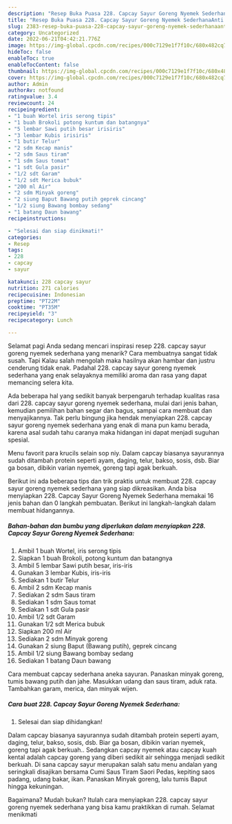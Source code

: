 ```yaml
---
description: "Resep Buka Puasa 228. Capcay Sayur Goreng Nyemek SederhanaAnti Ribet"
title: "Resep Buka Puasa 228. Capcay Sayur Goreng Nyemek SederhanaAnti Ribet"
slug: 2383-resep-buka-puasa-228-capcay-sayur-goreng-nyemek-sederhanaanti-ribet
category: Uncategorized
date: 2022-06-21T04:42:21.776Z
image: https://img-global.cpcdn.com/recipes/000c7129e1f7f10c/680x482cq70/228-capcay-sayur-goreng-nyemek-sederhana-foto-resep-utama.jpg
hideToc: false
enableToc: true
enableTocContent: false
thumbnail: https://img-global.cpcdn.com/recipes/000c7129e1f7f10c/680x482cq70/228-capcay-sayur-goreng-nyemek-sederhana-foto-resep-utama.jpg
cover: https://img-global.cpcdn.com/recipes/000c7129e1f7f10c/680x482cq70/228-capcay-sayur-goreng-nyemek-sederhana-foto-resep-utama.jpg
author: Admin
authorAv: notfound
ratingvalue: 3.4
reviewcount: 24
recipeingredient:
- "1 buah Wortel iris serong tipis"
- "1 buah Brokoli potong kuntum dan batangnya"
- "5 lembar Sawi putih besar irisiris"
- "3 lembar Kubis irisiris"
- "1 butir Telur"
- "2 sdm Kecap manis"
- "2 sdm Saus tiram"
- "1 sdm Saus tomat"
- "1 sdt Gula pasir"
- "1/2 sdt Garam"
- "1/2 sdt Merica bubuk"
- "200 ml Air"
- "2 sdm Minyak goreng"
- "2 siung Baput Bawang putih geprek cincang"
- "1/2 siung Bawang bombay sedang"
- "1 batang Daun bawang"
recipeinstructions:

- "Selesai dan siap dinikmati!"
categories:
- Resep
tags:
- 228
- capcay
- sayur

katakunci: 228 capcay sayur 
nutrition: 271 calories
recipecuisine: Indonesian
preptime: "PT22M"
cooktime: "PT35M"
recipeyield: "3"
recipecategory: Lunch

---
```



Selamat pagi Anda sedang mencari inspirasi resep 228. capcay sayur goreng nyemek sederhana yang menarik? Cara membuatnya sangat tidak susah. Tapi Kalau salah mengolah maka hasilnya akan hambar dan justru cenderung tidak enak. Padahal 228. capcay sayur goreng nyemek sederhana yang enak selayaknya memiliki aroma dan rasa yang dapat memancing selera kita.


Ada beberapa hal yang sedikit banyak berpengaruh terhadap kualitas rasa dari 228. capcay sayur goreng nyemek sederhana, mulai dari jenis bahan, kemudian pemilihan bahan segar dan bagus, sampai cara membuat dan menyajikannya. Tak perlu bingung jika hendak menyiapkan 228. capcay sayur goreng nyemek sederhana yang enak di mana pun kamu berada, karena asal sudah tahu caranya maka hidangan ini dapat menjadi suguhan spesial.

Menu favorit para krucils selain sop niy. Dalam capcay biasanya sayurannya sudah ditambah protein seperti ayam, daging, telur, bakso, sosis, dsb. Biar ga bosan, dibikin varian nyemek, goreng tapi agak berkuah.


Berikut ini ada beberapa tips dan trik praktis untuk membuat 228. capcay sayur goreng nyemek sederhana yang siap dikreasikan. Anda bisa menyiapkan 228. Capcay Sayur Goreng Nyemek Sederhana memakai 16 jenis bahan dan 0 langkah pembuatan. Berikut ini langkah-langkah dalam membuat hidangannya.

<!--inarticleads1-->

##### Bahan-bahan dan bumbu yang diperlukan dalam menyiapkan 228. Capcay Sayur Goreng Nyemek Sederhana:

1. Ambil 1 buah Wortel, iris serong tipis
1. Siapkan 1 buah Brokoli, potong kuntum dan batangnya
1. Ambil 5 lembar Sawi putih besar, iris-iris
1. Gunakan 3 lembar Kubis, iris-iris
1. Sediakan 1 butir Telur
1. Ambil 2 sdm Kecap manis
1. Sediakan 2 sdm Saus tiram
1. Sediakan 1 sdm Saus tomat
1. Sediakan 1 sdt Gula pasir
1. Ambil 1/2 sdt Garam
1. Gunakan 1/2 sdt Merica bubuk
1. Siapkan 200 ml Air
1. Sediakan 2 sdm Minyak goreng
1. Gunakan 2 siung Baput (Bawang putih), geprek cincang
1. Ambil 1/2 siung Bawang bombay sedang
1. Sediakan 1 batang Daun bawang


Cara membuat capcay sederhana aneka sayuran. Panaskan minyak goreng, tumis bawang putih dan jahe. Masukkan udang dan saus tiram, aduk rata. Tambahkan garam, merica, dan minyak wijen. 

<!--inarticleads2-->

##### Cara buat 228. Capcay Sayur Goreng Nyemek Sederhana:


1. Selesai dan siap dihidangkan!

Dalam capcay biasanya sayurannya sudah ditambah protein seperti ayam, daging, telur, bakso, sosis, dsb. Biar ga bosan, dibikin varian nyemek, goreng tapi agak berkuah.. Sedangkan capcay nyemek atau capcay kuah kental adalah capcay goreng yang diberi sedikit air sehingga menjadi sedikit berkuah. Di sana capcay sayur merupakan salah satu menu andalan yang seringkali disajikan bersama Cumi Saus Tiram Saori Pedas, kepiting saos padang, udang bakar, ikan. Panaskan Minyak goreng, lalu tumis Baput hingga kekuningan. 

Bagaimana? Mudah bukan? Itulah cara menyiapkan 228. capcay sayur goreng nyemek sederhana yang bisa kamu praktikkan di rumah. Selamat menikmati
